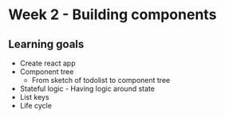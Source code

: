 # Week 2 - Building components

## Learning goals
- Create react app
- Component tree
  - From sketch of todolist to component tree
- Stateful logic - Having logic around state
- List keys
- Life cycle
